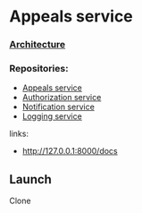 # Appeals service

### [Architecture](https://github.com/Appeals-service/Appeals_service/blob/main/architecture/schema.png)

### Repositories:<br>
- [Appeals service](https://github.com/Appeals-service/Appeals_service)
- [Authorization service](https://github.com/Appeals-service/Authorization_service)
- [Notification service](https://github.com/Appeals-service/Notification_service)
- [Logging service](https://github.com/Appeals-service/Logging_service)

links:<br>
- http://127.0.0.1:8000/docs

## Launch<br>
Clone
